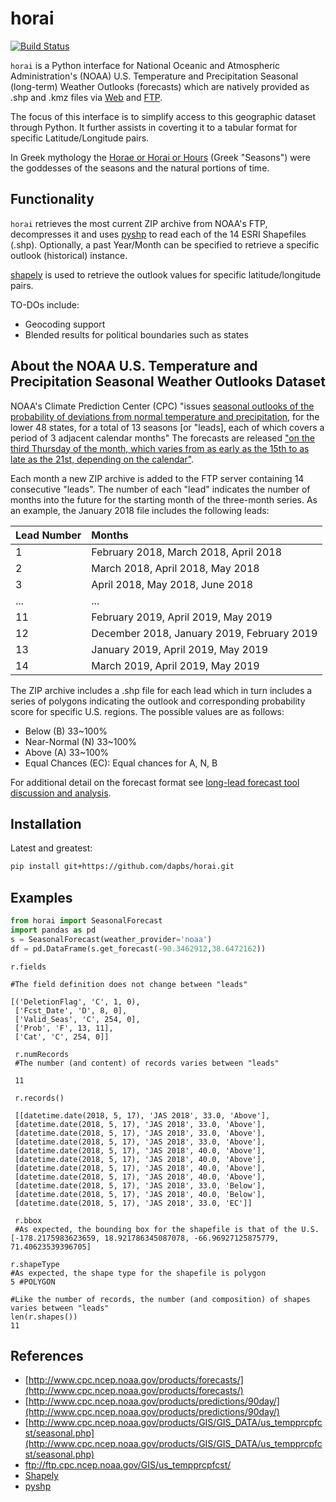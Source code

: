 horai
=====





[![Build Status](https://api.travis-ci.org/dapbs/horai.png)](https://travis-ci.org/dapbs/horai)

`horai` is a Python interface for National Oceanic and Atmospheric Administration's (NOAA) U.S. Temperature and Precipitation Seasonal (long-term) Weather Outlooks (forecasts) which are natively provided as .shp and .kmz files via [Web](http://www.cpc.ncep.noaa.gov/products/GIS/GIS_DATA/us_tempprcpfcst/seasonal.php) and [FTP](http://ftp://ftp.cpc.ncep.noaa.gov/GIS/us_tempprcpfcst/).

The focus of this interface is to simplify access to this geographic dataset through Python. It further assists in coverting it to a tabular format for specific Latitude/Longitude pairs.

In Greek mythology the [Horae or Horai or Hours](https://en.wikipedia.org/wiki/Horae) (Greek "Seasons") were the goddesses of the seasons and the natural portions of time.

## Functionality

`horai` retrieves the most current ZIP archive from NOAA's FTP, decompresses it and uses [pyshp](https://github.com/GeospatialPython/pyshp) to read each of the 14 ESRI Shapefiles (.shp). Optionally, a past Year/Month can be specified to retrieve a specific outlook (historical) instance.

[shapely](https://github.com/Toblerity/Shapely) is used to retrieve the outlook values for specific latitude/longitude pairs.

TO-DOs include:
* Geocoding support
* Blended results for political boundaries such as states

## About the NOAA U.S. Temperature and Precipitation Seasonal Weather Outlooks Dataset

NOAA's Climate Prediction Center (CPC) "issues [seasonal outlooks of the probability of deviations from normal temperature and precipitation](http://origin.cpc.ncep.noaa.gov/products/forecasts/month_to_season_outlooks.shtml), for the lower 48 states, for a total of 13 seasons [or "leads], each of which covers a period of 3 adjacent calendar months"
The forecasts are released ["on the third Thursday of the month, which varies from as early as the 15th to as late as the 21st, depending on the calendar"](http://origin.cpc.ncep.noaa.gov/products/predictions/schedule.php).

Each month a new ZIP archive is added to the FTP server containing 14 consecutive "leads". The number of each "lead" indicates the number of months into the future for the starting month of the three-month series. As an example, the January 2018 file includes the following leads:

|Lead Number    |Months                 |
|:----------|:---------------------------|
|1 |February 2018, March 2018, April 2018        |
|2 |March 2018, April 2018, May 2018        |
|3 |April 2018, May 2018, June 2018        |
|... |...        |
|11 |February 2019, April 2019, May 2019       |
|12 |December 2018, January 2019, February 2019       |
|13 |January 2019, April 2019, May 2019       |
|14 |March 2019, April 2019, May 2019       |

The ZIP archive includes a .shp file for each lead which in turn includes a series of polygons indicating the outlook and corresponding probability score for specific U.S. regions. The possible values are as follows:
* Below (B) 33~100%
* Near-Normal (N) 33~100%
* Above (A) 33~100%
* Equal Chances (EC): Equal chances for A, N, B

For additional detail on the forecast format see [long-lead forecast tool discussion and analysis](http://origin.cpc.ncep.noaa.gov/products/predictions/90day/tools.html).

## Installation

Latest and greatest:
```bash
pip install git+https://github.com/dapbs/horai.git
```

## Examples

```python
from horai import SeasonalForecast
import pandas as pd
s = SeasonalForecast(weather_provider='noaa')
df = pd.DataFrame(s.get_forecast(-90.3462912,38.6472162))
```

```
r.fields

#The field definition does not change between "leads"

[('DeletionFlag', 'C', 1, 0),
 ['Fcst_Date', 'D', 8, 0],
 ['Valid_Seas', 'C', 254, 0],
 ['Prob', 'F', 13, 11],
 ['Cat', 'C', 254, 0]]
 
 r.numRecords
 #The number (and content) of records varies between "leads"
 
 11
 
 r.records()
 
 [[datetime.date(2018, 5, 17), 'JAS 2018', 33.0, 'Above'],
 [datetime.date(2018, 5, 17), 'JAS 2018', 33.0, 'Above'],
 [datetime.date(2018, 5, 17), 'JAS 2018', 33.0, 'Above'],
 [datetime.date(2018, 5, 17), 'JAS 2018', 33.0, 'Above'],
 [datetime.date(2018, 5, 17), 'JAS 2018', 40.0, 'Above'],
 [datetime.date(2018, 5, 17), 'JAS 2018', 40.0, 'Above'],
 [datetime.date(2018, 5, 17), 'JAS 2018', 40.0, 'Above'],
 [datetime.date(2018, 5, 17), 'JAS 2018', 40.0, 'Above'],
 [datetime.date(2018, 5, 17), 'JAS 2018', 33.0, 'Below'],
 [datetime.date(2018, 5, 17), 'JAS 2018', 40.0, 'Below'],
 [datetime.date(2018, 5, 17), 'JAS 2018', 33.0, 'EC']]
 
 r.bbox
 #As expected, the bounding box for the shapefile is that of the U.S.
[-178.2175983623659, 18.921786345087078, -66.96927125875779, 71.40623539396705]

r.shapeType
#As expected, the shape type for the shapefile is polygon
5 #POLYGON

#Like the number of records, the number (and composition) of shapes varies between "leads"
len(r.shapes())
11
```


## References

* [http://www.cpc.ncep.noaa.gov/products/forecasts/](http://www.cpc.ncep.noaa.gov/products/forecasts/)
* [http://www.cpc.ncep.noaa.gov/products/predictions/90day/](http://www.cpc.ncep.noaa.gov/products/predictions/90day/)
* [http://www.cpc.ncep.noaa.gov/products/GIS/GIS_DATA/us_tempprcpfcst/seasonal.php](http://www.cpc.ncep.noaa.gov/products/GIS/GIS_DATA/us_tempprcpfcst/seasonal.php)
* ftp://ftp.cpc.ncep.noaa.gov/GIS/us_tempprcpfcst/
* [Shapely](https://github.com/Toblerity/Shapely)
* [pyshp](https://github.com/GeospatialPython/pyshp)
